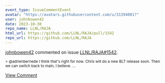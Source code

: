 ```yaml
---
event_type: IssueCommentEvent
avatar: "https://avatars.githubusercontent.com/u/31394001?"
user: johnbowen42
date: 2023-10-30
repo_name: LLNL/RAJA
html_url: https://github.com/LLNL/RAJA/pull/1542
repo_url: https://github.com/LLNL/RAJA
---
```


<a href='https://github.com/johnbowen42' target='_blank'>johnbowen42</a> commented on issue <a href='https://github.com/LLNL/RAJA/pull/1542' target='_blank'>LLNL/RAJA#1542</a>.

<small>> @adrienbernede I think that's right for now. Chris will do a new BLT release soon. Then we can switch back to main, I believe....</small>

<a href='https://github.com/LLNL/RAJA/pull/1542' target='_blank'>View Comment</a>